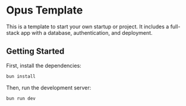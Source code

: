 # Opus Template

This is a template to start your own startup or project. It includes a full-stack app with a database, authentication, and deployment.

## Getting Started

First, install the dependencies:

```bash
bun install
```

Then, run the development server:

```bash
bun run dev
```

